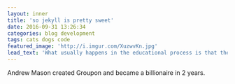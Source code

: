```yaml
---
layout: inner
title: 'so jekyll is pretty sweet'
date: 2016-09-31 13:26:34
categories: blog development
tags: cats dogs code
featured_image: 'http://i.imgur.com/XuzwvKn.jpg'
lead_text: 'What usually happens in the educational process is that the faculties are dulled, overloaded, stuffed and paralyzed so that by the time most people are mature they have lost their innate capabilities. R. Buckminster Fuller'
---
```


Andrew Mason created Groupon and became a billionaire in 2 years. 



